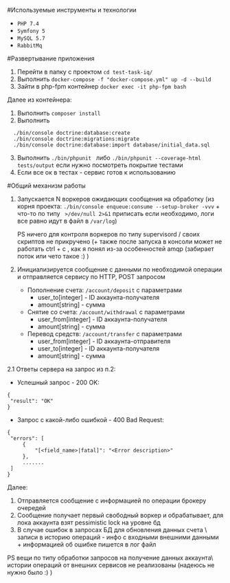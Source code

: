 #Используемые инструменты и технологии

* `PHP 7.4`
* `Symfony 5`
* `MySQL 5.7`
* `RabbitMq`

#Развертывание приложения

1. Перейти в папку с проектом `cd test-task-iq/`
2. Выполнить `docker-compose -f "docker-compose.yml" up -d --build`
3. Зайти в php-fpm контейнер `docker exec -it php-fpm bash`

Далее из контейнера:

1. Выполнить `composer install`
2. Выполнить
 ```
   ./bin/console doctrine:database:create
   ./bin/console doctrine:migrations:migrate
   ./bin/console doctrine:database:import database/initial_data.sql
   ```
3. Выполнить `./bin/phpunit ` либо `./bin/phpunit --coverage-html tests/output` если нужно посмотреть покрытие тестами
4. Если все ок в тестах - сервис готов к использованию

#Общий механизм работы

1. Запускается N воркеров ожидающих сообщения на обработку (из корня проекта: `./bin/console enqueue:consume --setup-broker -vvv` + что-то по типу ` >/dev/null 2>&1` приписать если необходимо, логи все равно идут в файл в `/var/log`) 
    
    PS ничего для контроля воркеров по типу supervisord / своих скриптов не прикручено (+ также после запуска в консоли может не работать ctrl + c , как я понял из-за особенностей amqp (забирает поток или чето такое :) )
    
2. Инициализируется сообщение с данными по необходимой операции и отправляется сервису по HTTP, POST запросом

    * Пополнение счета: `/account/deposit` с параметрами
       * user_to[integer] - ID аккаунта-получателя
       * amount[string] - сумма
    * Снятие со счета: `/account/withdrawal` с параметрами
       * user_from[integer] - ID аккаунта-получателя
       * amount[string] - сумма
    * Перевод средств: `/account/transfer` с параметрами
       * user_from[integer] - ID аккаунта-отправителя
       * user_to[integer] - ID аккаунта-получателя
       * amount[string] - сумма
       
2.1 Ответы сервера на запрос из п.2:

   * Успешный запрос - 200 OK:
   ```
{
    "result": "OK"
}
``` 
   * Запрос с какой-либо ошибкой - 400 Bad Request:
   ```
{
    "errors": [
        {
            "[<field_name>|fatal]": "<Error description>"
        },
        .......
    ]
}
```

Далее:

1. Отправляется сообщение с информацией по операции брокеру очередей
2. Сообщение получает первый свободный воркер и обрабатывает, для лока аккаунта взят pessimistic lock на уровне бд
3. В случае ошибок в запросах БД для обновления данных счета \ записи в историю операций - инфо с входными внешними данными + информацией об ошибке пишется в лог файл

PS вещи по типу обработки запросов на получение данных аккаунта\ истории операций от внешних сервисов не реализованы (надеюсь не нужно было :) )
    
    